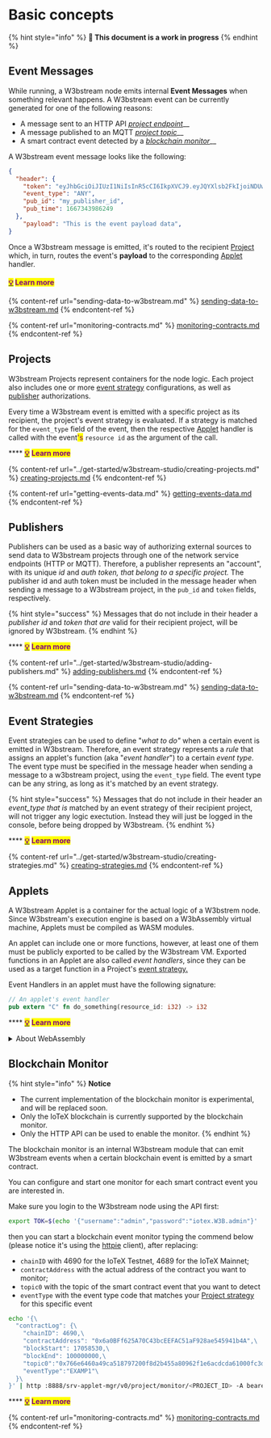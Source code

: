 # Basic concepts

{% hint style="info" %}
**🚧 This document is a work in progress**
{% endhint %}

## Event Messages

While running, a W3bstream node emits internal **Event Messages** when something relevant happens. A W3bstream event can be currently generated  for one of the following reasons:

* A message sent to an HTTP API [_project_ _endpoint_](sending-data-to-w3bstream.md#http-project-endpoints)__
* A message published to an MQTT [_project topic_](sending-data-to-w3bstream.md#mqtt-project-topics)__
* A smart contract event detected by a [_blockchain monitor_](basic-concepts.md#blockchain-monitor)__

A W3bstream event message looks like the following:

```json
{
  "header": {
    "token": "eyJhbGciOiJIUzI1NiIsInR5cCI6IkpXVCJ9.eyJQYXlsb2FkIjoiNDUwNTI4NzAxMjc2NTcwMyIsImlzcyI6InNydi1hcHBsZXQtbWdyIiwiZXhwIjoxNjY4Mzk4MDYxfQ._Q5ZaBP5FSa09s0FCn7CBcMCty9hkM5TDu5q1wTvwB8",
    "event_type": "ANY",
    "pub_id": "my_publisher_id",
    "pub_time": 1667343986249
  },
    "payload": "This is the event payload data",
}
```

Once a W3bstream message is emitted, it's routed to the recipient [Project](basic-concepts.md#projects) which, in turn, routes the event's **payload** to the corresponding [Applet](basic-concepts.md#applets) handler.

#### <mark style="color:purple;"></mark>[<mark style="color:purple;">💡</mark>](https://emojipedia.org/light-bulb/) <mark style="color:purple;">Learn more</mark>

{% content-ref url="sending-data-to-w3bstream.md" %}
[sending-data-to-w3bstream.md](sending-data-to-w3bstream.md)
{% endcontent-ref %}

{% content-ref url="monitoring-contracts.md" %}
[monitoring-contracts.md](monitoring-contracts.md)
{% endcontent-ref %}

## Projects

W3bstream Projects represent containers for the node logic. Each project also includes one or more [event strategy](basic-concepts.md#event-strategies) configurations, as well as [publisher](basic-concepts.md#publishers) authorizations.&#x20;

Every time a W3bstream event is emitted with a specific project as its recipient, the project's event strategy is evaluated. If a strategy is matched for the `event_type` field of the event, then the respective [Applet](basic-concepts.md#applets) handler is called with the event<mark style="color:purple;">'s</mark> `resource id` as the argument of the call.

&#x20;**** [<mark style="color:purple;">**💡**</mark>](https://emojipedia.org/light-bulb/) <mark style="color:purple;">**Learn more**</mark>

{% content-ref url="../get-started/w3bstream-studio/creating-projects.md" %}
[creating-projects.md](../get-started/w3bstream-studio/creating-projects.md)
{% endcontent-ref %}

{% content-ref url="getting-events-data.md" %}
[getting-events-data.md](getting-events-data.md)
{% endcontent-ref %}

## Publishers

Publishers can be used as a basic way of authorizing external sources to send data to W3bstream projects through one of the network service endpoints (HTTP or MQTT). Therefore, a publisher represents an "account", with its unique _id_ and _auth_ _token, that belong to a specific project._ The publisher id and auth token must be included in the message header when sending a message to a W3bstream project, in the `pub_id` and `token` fields, respectively.

{% hint style="success" %}
Messages that do not include in their header a _publisher_ _id_ and _token that are_ valid for their recipient project, will be ignored by W3bstream.
{% endhint %}

&#x20;**** [<mark style="color:purple;">**💡**</mark>](https://emojipedia.org/light-bulb/) <mark style="color:purple;">**Learn more**</mark>

{% content-ref url="../get-started/w3bstream-studio/adding-publishers.md" %}
[adding-publishers.md](../get-started/w3bstream-studio/adding-publishers.md)
{% endcontent-ref %}

{% content-ref url="sending-data-to-w3bstream.md" %}
[sending-data-to-w3bstream.md](sending-data-to-w3bstream.md)
{% endcontent-ref %}

## Event Strategies

Event strategies can be used to define "_what to do"_ when a certain event is emitted in W3bstream. Therefore, an event strategy represents a _rule_ that assigns an applet's function (aka "_event handler_") to a certain _event type_. The event type must be specified in the message header when sending a message to a w3bstream project, using the `event_type` field. The event type can be any string, as long as it's matched by an event strategy.

{% hint style="success" %}
Messages that do not include in their header an _event\_type_ _that is_ matched by an event strategy of their recipient project, will not trigger any logic exectution. Instead they will just be logged in the console, before being dropped by W3bstream.
{% endhint %}

&#x20;**** [<mark style="color:purple;">**💡**</mark>](https://emojipedia.org/light-bulb/) <mark style="color:purple;">**Learn more**</mark>

{% content-ref url="../get-started/w3bstream-studio/creating-strategies.md" %}
[creating-strategies.md](../get-started/w3bstream-studio/creating-strategies.md)
{% endcontent-ref %}

## Applets

A W3bstream Applet is a container for the actual logic of a W3bstrem node. Since W3bstream's execution engine is based on a W3bAssembly virtual machine, Applets must be compiled as WASM modules.

An applet can include one or more functions, however, at least one of them must be publicly exported to be called by the W3bstream VM. Exported functions in an Applet are also called _event handlers_, since they can be used as a target function in a Project's [event strategy.](basic-concepts.md#event-strategies)

Event Handlers in an applet must have the following signature:

```rust
// An applet's event handler
pub extern "C" fn do_something(resource_id: i32) -> i32 
```

&#x20;**** [<mark style="color:purple;">**💡**</mark>](https://emojipedia.org/light-bulb/) <mark style="color:purple;">**Learn more**</mark>

<details>

<summary>About WebAssembly</summary>

WebAssembly provides a way to create safe and portable code written in multiple languages that can run at near native speed. The full WebAssembly documentation is available at [https://developer.mozilla.org/en-US/docs/WebAssembly](https://developer.mozilla.org/en-US/docs/WebAssembly)&#x20;

W3bstream is based on the WASI interface. To learn more about WASI, check out [https://github.com/bytecodealliance/wasmtime/blob/main/docs/WASI-intro.md](https://github.com/bytecodealliance/wasmtime/blob/main/docs/WASI-intro.md)

**Supported toolchains**

* WebAssembly Text Format ([natively supported](https://developer.mozilla.org/en-US/docs/WebAssembly/Understanding\_the\_text\_format))
* Rust ([natively supported)](https://rustwasm.github.io/docs/book/introduction.html)
* C/C++ (supported through [emscripten](https://emscripten.org/index.html))
* Golang (supported through [tiny go](https://tinygo.org/docs/))

**More resources**

* [WebAssembly Developer Guide](https://webassembly.org/getting-started/developers-guide/)
* [WebAssembly Tutorial](https://marcoselvatici.github.io/WASM\_tutorial/)

</details>

## Blockchain Monitor

{% hint style="info" %}
**Notice**

* The current implementation of the blockchain monitor is experimental, and will be replaced soon.&#x20;
* Only the IoTeX blockchain is currently supported by the blockchain monitor.&#x20;
* Only the HTTP API can be used to enable the monitor.
{% endhint %}

The blockchain monitor is an internal W3bstream module that can emit W3bstream events when a certain blockchain event is emitted by a smart contract.

You can configure and start one monitor for each smart contract event you are interested in.&#x20;

Make sure you login to the W3bstream node using the API first:

```bash
export TOK=$(echo '{"username":"admin","password":"iotex.W3B.admin"}' | http put :8888/srv-applet-mgr/v0/login | jq .token -r)To configure and start a blockchain monitor, make sure your W3bstream node is running, then type the command below. Make sure you replace: 
```

then you can start a blockchain event monitor typing the commend below (please notice it's using the [httpie](https://httpie.io/) client), after replacing:

* `chainID` with 4690 for the IoTeX Testnet, 4689 for the IoTeX Mainnet; &#x20;
* `contractAddress` with the actual address of the contract you want to monitor;&#x20;
* `topic0` with the topic of the smart contract event that you want to detect
* `eventType` with the event type code that matches your [Project strategy](basic-concepts.md#event-strategies) for this specific event

```bash
echo '{\
  "contractLog": {\
    "chainID": 4690,\ 
    "contractAddress": "0x6a0BFf625A70C43bcEEFAC51aF928ae545941b4A",\
    "blockStart": 17058530,\
    "blockEnd": 100000000,\
    "topic0":"0x766e6460a49ca518797200f8d2b455a80962f1e6acdcda61000fc3dc2004db88",\
    "eventType":"EXAMP1"\
  }\
}' | http :8888/srv-applet-mgr/v0/project/monitor/<PROJECT_ID> -A bearer -a $TOK
```

&#x20;**** [<mark style="color:purple;">**💡**</mark>](https://emojipedia.org/light-bulb/) <mark style="color:purple;">**Learn more**</mark>

{% content-ref url="monitoring-contracts.md" %}
[monitoring-contracts.md](monitoring-contracts.md)
{% endcontent-ref %}
